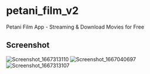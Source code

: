 # petani_film_v2

Petani Film App - Streaming & Download Movies for Free

## Screenshot
![Screenshot_1667313110](https://user-images.githubusercontent.com/38609616/200576197-cdbc6b97-24fc-49cb-bfda-210db6d8803b.png)
![Screenshot_1667040697](https://user-images.githubusercontent.com/38609616/200576217-9bce960b-278c-4047-8462-4a6157ec3b2d.png)
![Screenshot_1667313107](https://user-images.githubusercontent.com/38609616/200576228-7a4958c0-04b0-4c65-b68a-f8b38ed4d783.png)
